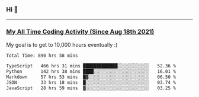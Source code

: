 ### Hi 🙂

---

### <a href="https://wakatime.com/@Eroxl">My All Time Coding Activity (Since Aug 18th 2021)</a>
My goal is to get to 10,000 hours eventually :)
<!--START_SECTION:waka-->

```txt
Total Time: 890 hrs 58 mins

TypeScript   466 hrs 31 mins █████████████░░░░░░░░░░░░   52.36 %
Python       142 hrs 38 mins ████░░░░░░░░░░░░░░░░░░░░░   16.01 %
Markdown     57 hrs 53 mins  █▓░░░░░░░░░░░░░░░░░░░░░░░   06.50 %
JSON         33 hrs 18 mins  █░░░░░░░░░░░░░░░░░░░░░░░░   03.74 %
JavaScript   28 hrs 59 mins  ▓░░░░░░░░░░░░░░░░░░░░░░░░   03.25 %
```

<!--END_SECTION:waka-->
